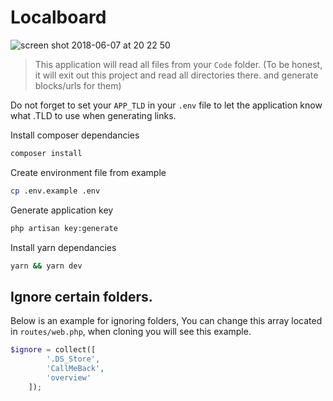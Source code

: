 # Localboard

![screen shot 2018-06-07 at 20 22 50](https://user-images.githubusercontent.com/6575921/41119596-7863eca4-6a93-11e8-9c0a-e634890d07f7.png)

> This application will read all files from your `Code` folder. (To be honest, it will exit out this project and read all directories there. and generate blocks/urls for them)

Do not forget to set your `APP_TLD` in your `.env` file to let the application know what .TLD to use when generating links.

Install composer dependancies

```bash
composer install
```

Create environment file from example

```bash
cp .env.example .env
```

Generate application key

```bash
php artisan key:generate
```

Install yarn dependancies
```bash
yarn && yarn dev
```

## Ignore certain folders.

Below is an example for ignoring folders, You can change this array located in `routes/web.php`, when cloning you will see this example.

```php
$ignore = collect([
        '.DS_Store',
        'CallMeBack',
        'overview'
    ]);
```



